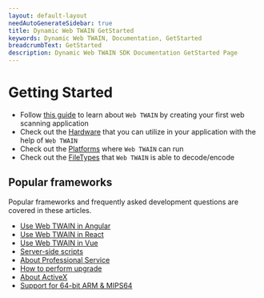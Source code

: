 ```yaml
---
layout: default-layout
needAutoGenerateSidebar: true
title: Dynamic Web TWAIN GetStarted
keywords: Dynamic Web TWAIN, Documentation, GetStarted
breadcrumbText: GetStarted
description: Dynamic Web TWAIN SDK Documentation GetStarted Page
---
```



# Getting Started

* Follow [this guide]({{site.getstarted}}Helloworld.html) to learn about `Web TWAIN` by creating your first web scanning application
* Check out the [Hardware]({{site.getstarted}}Hardware.html) that you can utilize in your application with the help of `Web TWAIN`
* Check out the [Platforms]({{site.getstarted}}Platform.html) where `Web TWAIN` can run
* Check out the [FileTypes]({{site.getstarted}}Filetype.html) that `Web TWAIN` is able to decode/encode

## Popular frameworks

Popular frameworks and frequently asked development questions are covered in these articles.

* [Use Web TWAIN in Angular]({{site.indepth}}development/angular.html)
* [Use Web TWAIN in React]({{site.indepth}}development/react.html)
* [Use Web TWAIN in Vue]({{site.indepth}}development/vue.html)
* [Server-side scripts]({{site.indepth}}development/Server-script.html)
* [About Professional Service]({{site.indepth}}development/Pro-service.html)
* [How to perform upgrade]({{site.indepth}}development/upgrade.html)
* [About ActiveX]({{site.indepth}}development/activex.html)
* [Support for 64-bit ARM & MIPS64]({{site.indepth}}development/armmips.html)